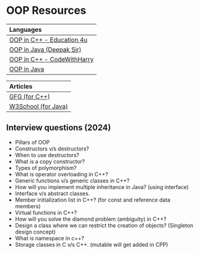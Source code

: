 # **OOP Resources**

| Languages |  
| :-------- |  
| [OOP in C++ - Education 4u](https://www.youtube.com/watch?v=AGrcyWV7hL8&list=PLrjkTql3jnm-Voi7giH4JITCi6cuZSN42)|
|[OOP in Java (Deepak Sir)](https://youtube.com/playlist?list=PLlhM4lkb2sEhfuXL-2BDrJ67WkUdQ2v9b&si=uXv1MJWa8z2l3Hbf)|  
| [OOP in C++ - CodeWithHarry](https://youtube.com/playlist?list=PLISTUNloqsz0z9JJJke7g7PxRLvy6How9&si=ufrgDIr476OUa6be) |
| [OOP in Java](https://www.youtube.com/playlist?list=PLmRclvVt5DtnqhXTJwd-oqVRwO3bLZCGV)|

| Articles |
| :----- |
| [GFG (for C++)](https://www.geeksforgeeks.org/object-oriented-programming-in-cpp/) |
| [W3School (for Java)](https://www.w3schools.com/java/java_oop.asp)|

## **Interview questions (2024)**

<ul>
    <li>Pillars of OOP</li>
    <li>Constructors v/s destructors?</li>
    <li>When to use destructors?</li>
    <li>What is a copy constructor?</li>
    <li>Types of polymorphism?</li>
    <li>What is operator overloading in C++?</li>
    <li>Generic functions v/s generic classes in C++?</li>
    <li>How will you implement multiple inheritance in Java? (using interface)</li>
    <li>Interface v/s abstract classes.</li>
    <li>Member initialization list in C++? (for const and reference data members)</li>
    <li>Virtual functions in C++?</li>
    <li>How will you solve the diamond problem (ambiguity) in C++?</li>
    <li>Design a class where we can restrict the creation of objects? (Singleton design concept)</li>
    <li>What is namespace in c++?</li>
    <li>Storage classes in C v/s C++. (mutable will get added in CPP)</li>
</ul>
